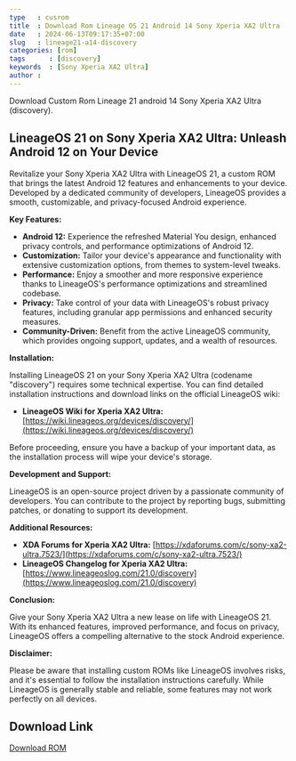 ```yaml
---
type   : cusrom
title  : Download Rom Lineage OS 21 Android 14 Sony Xperia XA2 Ultra
date   : 2024-06-13T09:17:35+07:00
slug   : lineage21-a14-discovery
categories: [rom]
tags      : [discovery]
keywords  : [Sony Xperia XA2 Ultra]
author : 
---
```


Download Custom Rom Lineage 21 android 14 Sony Xperia XA2 Ultra (discovery).

## LineageOS 21 on Sony Xperia XA2 Ultra: Unleash Android 12 on Your Device

Revitalize your Sony Xperia XA2 Ultra with LineageOS 21, a custom ROM that brings the latest Android 12 features and enhancements to your device. Developed by a dedicated community of developers, LineageOS provides a smooth, customizable, and privacy-focused Android experience.

**Key Features:**

* **Android 12:** Experience the refreshed Material You design, enhanced privacy controls, and performance optimizations of Android 12.
* **Customization:** Tailor your device's appearance and functionality with extensive customization options, from themes to system-level tweaks.
* **Performance:** Enjoy a smoother and more responsive experience thanks to LineageOS's performance optimizations and streamlined codebase.
* **Privacy:** Take control of your data with LineageOS's robust privacy features, including granular app permissions and enhanced security measures.
* **Community-Driven:** Benefit from the active LineageOS community, which provides ongoing support, updates, and a wealth of resources.

**Installation:**

Installing LineageOS 21 on your Sony Xperia XA2 Ultra (codename "discovery") requires some technical expertise. You can find detailed installation instructions and download links on the official LineageOS wiki:

* **LineageOS Wiki for Xperia XA2 Ultra:** [https://wiki.lineageos.org/devices/discovery/](https://wiki.lineageos.org/devices/discovery/)

Before proceeding, ensure you have a backup of your important data, as the installation process will wipe your device's storage.

**Development and Support:**

LineageOS is an open-source project driven by a passionate community of developers. You can contribute to the project by reporting bugs, submitting patches, or donating to support its development.

**Additional Resources:**

* **XDA Forums for Xperia XA2 Ultra:** [https://xdaforums.com/c/sony-xa2-ultra.7523/](https://xdaforums.com/c/sony-xa2-ultra.7523/)
* **LineageOS Changelog for Xperia XA2 Ultra:** [https://www.lineageoslog.com/21.0/discovery](https://www.lineageoslog.com/21.0/discovery)

**Conclusion:**

Give your Sony Xperia XA2 Ultra a new lease on life with LineageOS 21. With its enhanced features, improved performance, and focus on privacy, LineageOS offers a compelling alternative to the stock Android experience.

**Disclaimer:**

Please be aware that installing custom ROMs like LineageOS involves risks, and it's essential to follow the installation instructions carefully. While LineageOS is generally stable and reliable, some features may not work perfectly on all devices.


## Download Link
[Download ROM](https://t.me/wahyu6070files/704?single)

